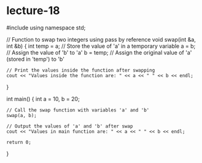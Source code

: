 # lecture-18
#include <iostream>
using namespace std;

// Function to swap two integers using pass by reference
void swap(int &a, int &b) {
    int temp = a;  // Store the value of 'a' in a temporary variable
    a = b;         // Assign the value of 'b' to 'a'
    b = temp;      // Assign the original value of 'a' (stored in 'temp') to 'b'
    
    // Print the values inside the function after swapping
    cout << "Values inside the function are: " << a << " " << b << endl;
}

int main() {
    int a = 10, b = 20;
    
    // Call the swap function with variables 'a' and 'b'
    swap(a, b);
    
    // Output the values of 'a' and 'b' after swap
    cout << "Values in main function are: " << a << " " << b << endl;
    
    return 0;
}
